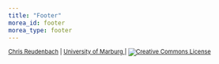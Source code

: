 ```yaml
---
title: "Footer"
morea_id: footer
morea_type: footer
---
```


<small>
<a class="footer-link" href="https://www.uni-marburg.de/de/fb19/fachbereich/staff/reudenbach">Chris Reudenbach</a>
|
<a class="footer-link"  href="https://www.uni-marburg.de/en">University of Marburg
</a>
|
<a class="footer-link" href="http://creativecommons.org/licenses/by-sa/4.0/"> <img alt="Creative Commons License" style="border-width:0" src="https://i.creativecommons.org/l/by-sa/4.0/80x15.png" /></a>
